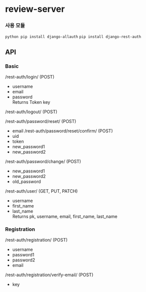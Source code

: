 # review-server

### 사용 모듈
` python
pip install django-allauth
`
`
pip install django-rest-auth
`

## API
### Basic
/rest-auth/login/ (POST)
- username
- email
- password  
Returns Token key

/rest-auth/logout/ (POST)

/rest-auth/password/reset/ (POST)
- email
/rest-auth/password/reset/confirm/ (POST)
- uid
- token
- new_password1
- new_password2

/rest-auth/password/change/ (POST)
- new_password1
- new_password2
- old_password

/rest-auth/user/ (GET, PUT, PATCH)
- username
- first_name
- last_name  
Returns pk, username, email, first_name, last_name

### Registration
/rest-auth/registration/ (POST)
- username
- password1
- password2
- email

/rest-auth/registration/verify-email/ (POST)
- key


